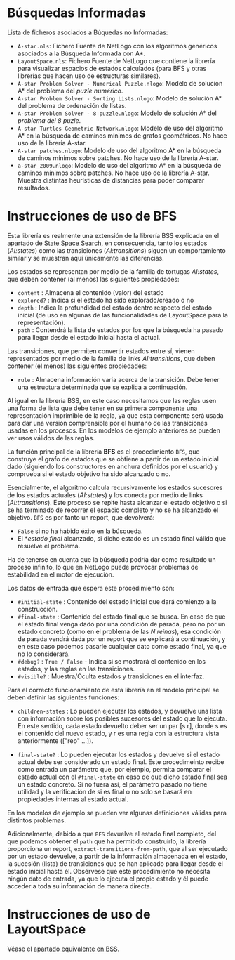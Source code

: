 # Búsquedas Informadas

Lista de ficheros asociados a Búquedas no Informadas:

+ `A-star.nls`:	Fichero Fuente de NetLogo con los algoritmos genéricos asociados a la Búsqueda Informada con A*.
+ `LayoutSpace.nls`:	Fichero Fuente de NetLogo que contiene la librería para visualizar espacios de estados calculados (para BFS y otras librerías que hacen uso de estructuras similares).
+ `A-star Problem Solver - Numerical Puzzle.nlogo`:	Modelo de solución A* del problema del _puzle numérico_.
+ `A-star Problem Solver - Sorting Lists.nlogo`:	Modelo de solución A* del problema de ordenación de listas.
+ `A-star Problem Solver - 8 puzzle.nlogo`:	Modelo de solución A* del _problema del 8 puzle_.
+ `A-star Turtles Geometric Network.nlogo`:	Modelo de uso del algoritmo A* en la búsqueda de caminos mínimos de grafos geométricos. No hace uso de la librería A-star.
+ `A-star patches.nlogo`:	Modelo de uso del algoritmo A* en la búsqueda de caminos mínimos sobre patches. No hace uso de la librería A-star.
+ `a-star_2009.nlogo`:	Modelo de uso del algoritmo A* en la búsqueda de caminos mínimos sobre patches. No hace uso de la librería A-star. Muestra distintas heurísticas de distancias para poder comparar resultados.

# Instrucciones de uso de BFS

Esta librería es realmente una extensión de la librería BSS explicada en el apartado de [State Space Search](https://github.com/fsancho/IA/tree/master/01.%20State%20Space%20Search), en consecuencia, tanto los estados (_AI:states_) como las transiciones (_AI:transitions_) siguen un comportamiento similar y se muestran aquí únicamente las diferencias.

Los estados se representan por medio de la familia de tortugas _AI:states_, que deben contener (al menos) las siguientes propiedades:

+ `content` : Almacena el contenido (valor) del estado
+ `explored?` : Indica si el estado ha sido explorado/creado o no
+ `depth` : Indica la profundidad del estado dentro respecto del estado inicial (de uso en algunas de las funcionalidades de LayoutSpace para la representación).
+ `path` : Contendrá la lista de estados por los que la búsqueda ha pasado para llegar desde el estado inicial hasta el actual.

Las transiciones, que permiten convertir estados entre sí, vienen representados por medio de la familia de links _AI:transitions_, que deben contener (el menos) las siguientes propiedades:

+ `rule` : Almacena información varia acerca de la transición. Debe tener una estructura determinada que se explica a continuación.

Al igual en la librería BSS, en este caso necesitamos que las reglas usen una forma de lista que debe tener en su primera componente una representación imprimible de la regla, ya que esta componente será usada para dar una versión comprensible por el humano de las transiciones usadas en los procesos. En los modelos de ejemplo anteriores se pueden ver usos válidos de las reglas.

La función principal de la librería **BFS** es el procedimiento `BFS`, que construye el grafo de estados que se obtiene a partir de un estado inicial dado (siguiendo los constructores en anchura definidos por el usuario) y comprueba si el estado objetivo ha sido alcanzado o no. 

Esencialmente, el algoritmo calcula recursivamente los estados sucesores de los estados actuales (_AI:states_) y los conecta por medio de links (_AI:transitions_). Este proceso se repite hasta alcanzar el estado objetivo o si se ha terminado de recorrer el espacio completo y no se ha alcanzado el objetivo. `BFS` es por tanto un report, que devolverá:

+ `False` si no ha habido éxito en la búsqueda.
+ El **estado final* alcanzado, si dicho estado es un estado final válido que resuelve el problema.

Ha de tenerse en cuenta que la búsqueda podría dar como resultado un proceso infinito, lo que en NetLogo puede provocar problemas de estabilidad en el motor de ejecución.

Los datos de entrada que espera este procedimiento son:

+ `#initial-state` : Contenido del estado inicial que dará comienzo a la construcción.
+ `#final-state` : Contenido del estado final que se busca. En caso de que el estado final venga dado por una condición de parada, pero no por un estado concreto (como en el problema de las _N reinas_), esa condición de parada vendrá dada por un report que se explicará a continuación, y en este caso podemos pasarle cualquier dato como estado final, ya que no lo considerará.
+ `#debug?` : `True / False` - Indica si se mostrará el contenido en los estados, y las reglas en las transiciones.
+ `#visible?` : Muestra/Oculta estados y transiciones en el interfaz.

Para el correcto funcionamiento de esta librería en el modelo principal se deben definir las siguientes funciones:

+ `children-states` : Lo pueden ejecutar los estados, y devuelve una lista con información sobre los posibles sucesores del estado que lo ejecuta. En este sentido, cada estado devuelto deber ser un par [s r], donde s es el contenido del nuevo estado, y r es una regla con la estructura vista anteriormente (["rep" ...]).

+ `final-state?` : Lo pueden ejecutar los estados y devuelve si el estado actual debe ser considerado un estado final. Este procedimeinto recibe como entrada un parámetro que, por ejemplo, permita comparar el estado actual con el `#final-state` en caso de que dicho estado final sea un estado concreto. Si no fuera así, el parámetro pasado no tiene utilidad y la verificación de si es final o no solo se basará en propiedades internas al estado actual.

En los modelos de ejemplo se pueden ver algunas definiciones válidas para distintos problemas.

Adicionalmente, debido a que `BFS` devuelve el estado final completo, del que podemos obtener el `path` que ha permitido construirlo, la librería proporciona un report, `extract-transitions-from-path`, que al ser ejecutado por un estado devuelve, a partir de la información almacenada en el estado, la sucesión (lista) de transiciones que se han aplicado para llegar desde el estado inicial hasta él. Obsérvese que este procedimiento no necesita ningún dato de entrada, ya que lo ejecuta el propio estado y él puede acceder a toda su información de manera directa.

# Instrucciones de uso de LayoutSpace

Véase el [apartado equivalente en BSS](https://github.com/fsancho/IA/blob/master/01.%20State%20Space%20Search/README.md).
